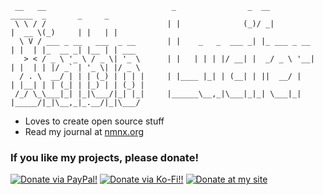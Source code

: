 ```text
 __   __                            _                _  __                _____  _       _     _
 \ \ / /                           | |              (_)/ _|              |  __ \(_)     | |   | |
  \ V / ___ _ __   ___  _ __       | |    _   _  ___ _| |_ ___ _ __      | |  | |_  __ _| |__ | | ___
   > < / _ \ '_ \ / _ \| '_ \      | |   | | | |/ __| |  _/ _ \ '__|     | |  | | |/ _` | '_ \| |/ _ \
  / . \  __/ | | | (_) | | | |     | |____ |_| | (__| | ||  __/ |        | |__| | | (_| | |_) | | (_) |
 /_/ \_\___|_| |_|\___/|_| |_|     |______\__,_|\___|_|_| \___|_|        |_____/|_|\__,_|_.__/|_|\___/

```

* Loves to create open source stuff
* Read my journal at [nmnx.org](https://nmnx.org)

### If you like my projects, please donate!
<a href="https://www.paypal.com/cgi-bin/webscr?cmd=_s-xclick&hosted_button_id=DDE5HFHREZXH6"><img src="https://img.shields.io/badge/paypal-diabloxenon-00457c.svg?style=for-the-badge&logo=paypal" alt="Donate via PayPal!" /></a>
<a href="https://ko-fi.com/diabloxenon"><img src="https://img.shields.io/badge/kofi-diabloxenon-f16061.svg?style=for-the-badge&logo=ko-fi" alt="Donate via Ko-Fi!!" /></a>
<a href="https://nmnx.org/donate"><img src="https://img.shields.io/badge/bitcoin-diabloxenon-f7931a.svg?style=for-the-badge&logo=bitcoin" alt="Donate at my site" /></a>

<!-- ![Stats](https://github-readme-stats.vercel.app/api?username=diabloxenon&show_icons=true&theme=merko) -->
